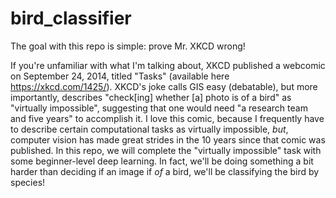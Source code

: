 # bird_classifier

The goal with this repo is simple: prove Mr. XKCD wrong!

If you're unfamiliar with what I'm talking about, XKCD published a webcomic on September 24, 2014, titled "Tasks" (available here https://xkcd.com/1425/). XKCD's joke calls GIS easy (debatable), but more importantly, describes "check[ing] whether [a] photo is of a bird" as "virtually impossible", suggesting that one would need "a research team and five years" to accomplish it. I love this comic, because I frequently have to describe certain computational tasks as virtually impossible, *but*, computer vision has made great strides in the 10 years since that comic was published. In this repo, we will complete the "virtually impossible" task with some beginner-level deep learning. In fact, we'll be doing something a bit harder than deciding if an image if *of* a bird, we'll be classifying the bird by species!
